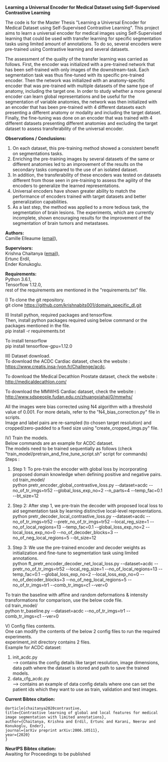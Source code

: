 **Learning a Universal Encoder for Medical Dataset using Self-Supervised Contrastive Learning** <br/>

The code is for the Master Thesis "Learning a Universal Encoder for Medical Dataset using Self-Supervised Contrastive Learning". 
This project aims to learn a universal encoder for medical images using Self-Supervised learning that could be used with transfer learning for specific segmentation tasks using limited amount of annotations. To do so, several encoders were pre-trained using Contrastive learning and several datasets.

The assessment of the quality of the transfer learning was carried as follows. 
First, the encoder was initialized with a pre-trained network that has been self-trained with only images of the downstream-task. Each segmentation task was thus fine-tuned with its specific pre-trained encoder.
Then the network was initialized with an anatomy-specific encoder that was pre-trained with multiple datasets of the same type of anatomy, including the target one. In order to study whether a more general encoder can learn global representations and be useful for the segmentation of variable anatomies, the network was then initialized with an encoder that has been pre-trained with 4 different datasets each presenting a different anatomy or modality and including the target dataset. Finally, the fine-tuning was done on an encoder that was trained with 4 different datasets presenting different anatomies and excluding the target dataset to assess transferability of the universal encoder.

**Observations / Conclusions:** <br/>
1) On each dataset, this pre-training method showed a consistent benefit on segmentations tasks. 
2) Enriching the pre-training images by several datasets of the same or different anatomies led to an improvement of the results on the secondary tasks compared to the use of an isolated dataset. 
3) In addition, the transferability of these encoders was tested on datasets different from those seen in pre-training to assess the agility of the encoders to generalize the learned representations. 
4) Universal encoders have shown greater ability to match the performance of encoders trained with target datasets and better generalization capabilities. 
5) As a last step, the method was applied to a more tedious task, the segmentation of brain lesions. The experiments, which are currently incomplete, shown encouraging results for the improvement of the segmentation of brain tumors and metastases.

**Authors:** <br/>
Camille Elleaume ([email](mailto:ca.elleaume@gmail.com)),<br/>

**Supervisors:** <br/>
Krishna Chaitanya ([email](mailto:krishna.chaitanya@vision.ee.ethz.ch)),<br/>
Ertunc Erdil,<br/>
Ender Konukoglu.<br/>

**Requirements:** <br/>
Python 3.6.1,<br/>
Tensorflow 1.12.0,<br/>
rest of the requirements are mentioned in the "requirements.txt" file. <br/>

I)  To clone the git repository.<br/>
git clone https://github.com/krishnabits001/domain_specific_dl.git <br/>

II) Install python, required packages and tensorflow.<br/>
Then, install python packages required using below command or the packages mentioned in the file.<br/>
pip install -r requirements.txt <br/>

To install tensorflow <br/>
pip install tensorflow-gpu=1.12.0 <br/>

III) Dataset download.<br/>
To download the ACDC Cardiac dataset, check the website :<br/>
https://www.creatis.insa-lyon.fr/Challenge/acdc. <br/>

To download the Medical Decathlon Prostate dataset, check the website :<br/>
http://medicaldecathlon.com/

To download the MMWHS Cardiac dataset, check the website :<br/>
http://www.sdspeople.fudan.edu.cn/zhuangxiahai/0/mmwhs/
 
All the images were bias corrected using N4 algorithm with a threshold value of 0.001. For more details, refer to the "N4_bias_correction.py" file in scripts.<br/>
Image and label pairs are re-sampled (to chosen target resolution) and cropped/zero-padded to a fixed size using "create_cropped_imgs.py" file. <br/>

IV) Train the models.<br/>
Below commands are an example for ACDC dataset.<br/> 
The models need to be trained sequentially as follows (check "train_model/pretrain_and_fine_tune_script.sh" script for commands)<br/>
Steps :<br/>
1) Step 1: To pre-train the encoder with global loss by incorporating proposed domain knowledge when defining positive and negative pairs.<br/>
cd train_model/ <br/>
python pretr_encoder_global_contrastive_loss.py --dataset=acdc --no_of_tr_imgs=tr52 --global_loss_exp_no=2 --n_parts=4 --temp_fac=0.1 --bt_size=12

2) Step 2: After step 1, we pre-train the decoder with proposed local loss to aid segmentation task by learning distinctive local-level representations.<br/>
python pretr_decoder_local_contrastive_loss.py --dataset=acdc --no_of_tr_imgs=tr52 --pretr_no_of_tr_imgs=tr52 --local_reg_size=1 --no_of_local_regions=13 --temp_fac=0.1 --global_loss_exp_no=2 --local_loss_exp_no=0 --no_of_decoder_blocks=3 --no_of_neg_local_regions=5 --bt_size=12

3) Step 3: We use the pre-trained encoder and decoder weights as initialization and fine-tune to segmentation task using limited annotations.<br/>
python ft_pretr_encoder_decoder_net_local_loss.py --dataset=acdc --pretr_no_of_tr_imgs=tr52 --local_reg_size=1 --no_of_local_regions=13 --temp_fac=0.1 --global_loss_exp_no=2 --local_loss_exp_no=0 --no_of_decoder_blocks=3 --no_of_neg_local_regions=5 --no_of_tr_imgs=tr1 --comb_tr_imgs=c1 --ver=0 

To train the baseline with affine and random deformations & intensity transformations for comparison, use the below code file.<br/>
cd train_model/ <br/>
python tr_baseline.py --dataset=acdc --no_of_tr_imgs=tr1 --comb_tr_imgs=c1 --ver=0

V) Config files contents.<br/>
One can modify the contents of the below 2 config files to run the required experiments.<br/>
experiment_init directory contains 2 files.<br/>
Example for ACDC dataset:<br/>
1) init_acdc.py <br/>
--> contains the config details like target resolution, image dimensions, data path where the dataset is stored and path to save the trained models.<br/>
2) data_cfg_acdc.py <br/>
--> contains an example of data config details where one can set the patient ids which they want to use as train, validation and test images.<br/>


**Current Bibtex citation:** 

	@article{chaitanya2020contrastive,
  	title={Contrastive learning of global and local features for medical image segmentation with limited annotations},
  	author={Chaitanya, Krishna and Erdil, Ertunc and Karani, Neerav and Konukoglu, Ender},
  	journal={arXiv preprint arXiv:2006.10511},
  	year={2020}
	}


**NeurIPS Bibtex citation:** <br/>
Awaiting for Proceedings to be published
<br/>
